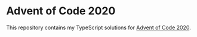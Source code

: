 # Advent of Code 2020

This repository contains my TypeScript solutions for [Advent of Code 2020](https://adventofcode.com/2020).
